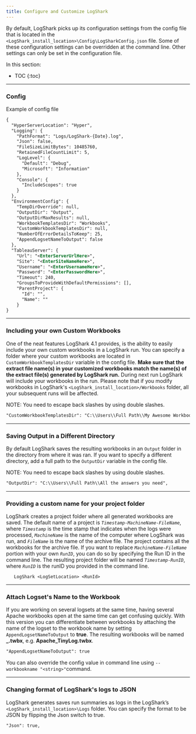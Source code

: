 ```yaml
---
title: Configure and Customize LogShark
---
```


By default, LogShark picks up its configuration settings from the config file that is located in the `<LogShark_install_location>\Config\LogSharkConfig.json` file. Some of these configuration settings can be overridden at the command line. Other settings can only be set in the configuration file. 

In this section:

* TOC
{:toc}

-----------

### Config
Example of config file

```xml
{
  "HyperServerLocation": "Hyper",
  "Logging": {
    "PathFormat": "Logs/LogShark-{Date}.log",
    "Json": false,
    "FileSizeLimitBytes": 10485760,
    "RetainedFileCountLimit": 5,
    "LogLevel": {
      "Default": "Debug",
      "Microsoft": "Information"
    },
    "Console": {
      "IncludeScopes": true
    }
  },
  "EnvironmentConfig": {
    "TempDirOverride": null,
    "OutputDir": "Output",
    "OutputDirMaxResults": null,
    "WorkbookTemplatesDir": "Workbooks",
    "CustomWorkbookTemplatesDir": null,
    "NumberOfErrorDetailsToKeep": 25,
    "AppendLogsetNameToOutput": false
  },
  "TableauServer": {
    "Url": "<EnterServerUrlHere>",
    "Site": "<EnterSiteNameHere>",
    "Username": "<EnterUsernameHere>",
    "Password": "<EnterPasswordHere>",
    "Timeout": 240,
    "GroupsToProvideWithDefaultPermissions": [],
    "ParentProject": {
      "Id": "",
      "Name": ""
    }
}
```
----
### Including your own Custom Workbooks
One of the neat features LogShark 4.1 provides, is the ability to easily include your own custom workbooks in a LogShark run. You can specify a folder where your custom workbooks are located in `CustomWorkbookTemplatesDir` variable in the config file. **Make sure that the extract file name(s) in your customized workbooks match the name(s) of the extract file(s) generated by LogShark run.** During next run LogShark will include your workbooks in the run. Please note that if you modify workbooks in LogShark\'s `<LogShark_install_location>/Workbooks` folder, all your subsequent runs will be affected.

NOTE: You need to escape back slashes by using double slashes.

```xml
"CustomWorkbookTemplatesDir": "C:\\Users\\Full Path\\My Awesome Workbooks",
```

----
### Saving Output in a Different Directory
By default LogShark saves the resulting workbooks in an `Output` folder in the directory from where it was ran. If you want to specify a different directory, add a full path to the `OutputDir` variable in the config file.

NOTE: You need to escape back slashes by using double slashes.

```xml
"OutputDir": "C:\\Users\\Full Path\\All the answers you need",
```

----
### Providing a custom name for your project folder
LogShark creates a project folder where all generated workbooks are saved. The default name of a project is  *`Timestamp-MachineName-FileName`*, where *`Timestamp`* is the time stamp that indicates when the logs were processed, *`MachineName`* is the name of the computer where LogShark was run, and *`FileName`* is the name of the archive file. The project contains all the workbooks for the archive file. If you want to replace *`MachineName-FileName`* portion with your own *`RunID`*, you can do so by specifying the Run ID in the command line. The resulting project folder will be named *`Timestamp-RunID`*, where *`RunID`* is the runID you provided in the command line.

```
   LogShark <LogSetLocation> <RunId>
```


----
### Attach Logset's Name to the Workbook
If you are working on several logsets at the same time, having several Apache workbooks open at the same time can get confusing quickly. With this version you can differentiate between workbooks by attaching the name of the logset to the workbook name by setting `AppendLogsetNameToOutput` to **true**. The resulting workbooks will be named **<PluginName>_<LogsetName>.twbx**, e.g. **Apache_TinyLog.twbx**.


```xml
"AppendLogsetNameToOutput": true
```

You can also override the config value in command line using  `--workbookname "<string>"`command. 


----
### Changing format of LogShark's logs to JSON
LogShark generates saves run summaries as logs in the LogShark’s `<LogShark_install_location>\Logs` folder. You can specify the format to be JSON by flipping the Json switch to true. 

 
```xml
"Json": true,
```